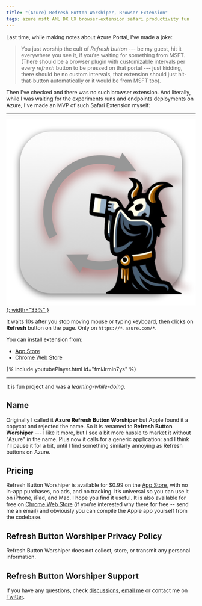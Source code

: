 ```yaml
---
title: "(Azure) Refresh Button Worshiper, Browser Extension"
tags: azure msft AML DX UX browser-extension safari productivity fun
---
```


Last time, while making notes about Azure Portal, I've made a joke:

> You just worship the cult of _Refresh button_ --- be my guest, hit it everywhere you see it, if you're waiting for something from MSFT.
> (There should be a browser plugin with customizable intervals per every _refresh_ button to be pressed on that portal --- just kidding,
> there should be no custom intervals, that extension should just hit-that-button automatically or it would be from MSFT too).

Then I've checked and there was no such browser extension. And literally, while I was waiting for the experiments runs and endpoints
deployments on Azure, I've made an MVP of such Safari Extension myself:

<hr>

[![Azure Refresh Button Worshiper Icon](/img/azure-refresh-button-worshiper.png){: width="33%" }](https://aleksandr.vin/a-link-to-app-store)

It waits 10s after you stop moving mouse or typing keyboard, then clicks on **Refresh** button on the page. Only on `https://*.azure.com/*`.

You can install extension from:
- [App Store](https://apps.apple.com/app/refresh-button-worshiper/id6473451531)
- [Chrome Web Store](https://chromewebstore.google.com/detail/refresh-button-worshiper/ffifkamlageigkonfgjdildmdkpmjhde)

{% include youtubePlayer.html id="fmiJrmIn7ys" %}

<hr>

It is fun project and was a *learning-while-doing*.

## Name

Originally I called it **Azure Refresh Button Worshiper** but Apple found it a copycat and rejected the name. So it is renamed to
**Refresh Button Worshiper** --- I like it more, but I see a bit more hussle to market it without "Azure" in the name. Plus now it calls
for a generic application: and I think I'll pause it for a bit, until I find something similarly annoying as Refresh buttons on Azure.

## Pricing

Refresh Button Worshiper is available for $0.99 on the
[App Store](https://apps.apple.com/app/refresh-button-worshiper/id6473451531), with no
in-app purchases, no ads, and no tracking. It’s universal so you can use it on
iPhone, iPad, and Mac. I hope you find it useful. It is also available for free
on [Chrome Web Store](https://chromewebstore.google.com/detail/refresh-button-worshiper/ffifkamlageigkonfgjdildmdkpmjhde)
(if you're interested why there for free -- send me an email)
and obviously you can compile the Apple app yourself from the codebase.

## Refresh Button Worshiper Privacy Policy

Refresh Button Worshiper does not collect, store, or transmit any personal information.

## Refresh Button Worshiper Support

If you have any questions, check [discussions](https://github.com/aleksandr-vin/azure-refresh-button-worshiper/discussions), [email me](mailto:zulu@aleksandr.vin?subject=Azure%20Refresh%20Button%20Worshiper%20Support) or contact me on [Twitter](http://twitter.com/aleksandrvin).
